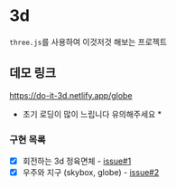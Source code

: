 # 3d
`three.js`를 사용하여 이것저것 해보는 프로젝트 

## 데모 링크

https://do-it-3d.netlify.app/globe

* 초기 로딩이 많이 느립니다 유의해주세요 *

### 구현 목록
 - [x] 회전하는 3d 정육면체 - [issue#1](https://github.com/NariP/3d/issues/1)
 - [x] 우주와 지구 (skybox, globe) - [issue#2](https://github.com/NariP/3d/issues/2)
